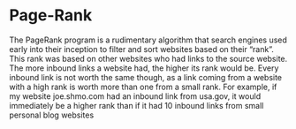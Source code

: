 # Page-Rank
The PageRank program is a rudimentary algorithm that search engines used early into their inception to filter and sort websites based on their “rank”. This rank was based on other websites who had links to the source website. The more inbound links a website had, the higher its rank would be. Every inbound link is not worth the same though, as a link coming from a website with a high rank is worth more than one from a small rank. For example, if my website joe.shmo.com had an inbound link from usa.gov, it would immediately be a higher rank than if it had 10 inbound links from small personal blog websites
